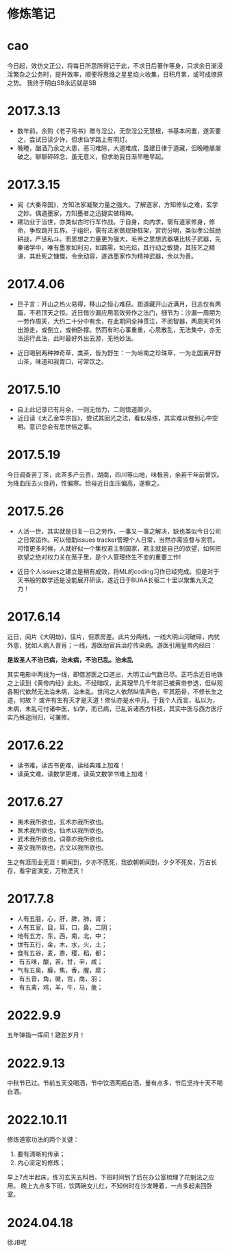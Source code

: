 # 修炼笔记 #
# cao

今日起，效仿文正公，将每日所思所得记于此，不求日后著作等身，只求余日渐浸淫繁杂之公务时，提升效率，顺便将思维之星星焰火收集，日积月累，或可成燎原之势。
我终于明白SB永远就是SB
# 2017.3.13 #

- 数年前，余购《老子帛书》赠与淫公，无奈淫公无慧根，书基本闲置，遂索要之，尝试日读少许，但求仙学路上有明灯。
- 晚睡，酗酒乃余之大患，恶习难除，大道难成，虽建日律于道藏，但晚睡屡屡破之。聊聊碎碎念，虽无意义，但求助我日渐早睡早起。

# 2017.3.15 #

- 阅《大秦帝国》，方知法家凝聚力量之强大。了解道家，方知修仙之难，玄学之妙。偶遇墨家，方知墨者之迅捷实做精神。
- 建功业于当世，亦类似古时行军作战。于自身，向内求，需有道家修身，修命，争取跳开五界。于组织，需有法家做规矩框架，赏罚分明，类似孝公鼓励耕战，严惩私斗。而思想之力量更为强大，毛帝之思想武器堪比核子武器，先秦诸学中，唯有墨家如利刃，如霹雳，如光焰，其行动之敏捷，其技艺之精湛，其赴死之慷慨，令余动容，遂选墨家作为精神武器，余以为善。

# 2017.4.06 #

- 巨子言：开山之热火易得，移山之恒心难获。距道藏开山近满月，日志仅有两篇，不若顶天之恒。近日借沙漏应用高效劳作之法门，细节为：沙漏一周期为一劳作周天，大约二十分中有余，在此期间全神贯注，不阅智器，两周天可外出游走，或倒立，或俯卧撑。然而有时心事重重，心思散乱，无法集中，亦无法运行此法，此时最好外出云游，无他妙法。

- 近日喝到两种神奇草，类茶，皆为野生：一为岭南之珍珠草，一为北国黄芹野山茶，味道和我胃口，可常饮之。

# 2017.5.10 #

- 自上此记录已有月余，一则无恒力，二则悟道颇少。
- 近日读《太乙金华宗旨》，尝试其回光之法，看似易练，其实难以做到心中空明。意识总会有思世俗之事。

# 2017.5.19 #

今日调查苦丁茶，此茶多产云贵，湖南，四川等山地，味极苦，余若干年前曾饮。为降血压去火良药，性偏寒。恰母近日血压偏高，遂察之。

# 2017.5.26 #

- 人活一世，其实就是日复一日之劳作，一事又一事之解决，缺也类似今日公司之日常运作。可以借助issues tracker管理个人日常，当然亦需监督与赏罚。可惜更多时候，人就好似一个集权君主制国家，君主就是自己的欲望，如何把欲望之绝对权力关在笼子里，是个人管理终生不变的重要工作!

- 近日个人issues之建立是稍有成效，将ML的coding习作已经完成。但是对于天书般的数学还是没能展开研读，遂近日于BUAA长驱二十里以聚集九天之力！

# 2017.6.14 #

近日，阅片《大明劫》，佳片，但票房差。此片分两线，一线大明山河破碎，内忧外患，犹如人病入膏肓；一线，游医助官兵治疗传染病。游医引用皇帝内经曰：

**是故圣人不治已病，治未病，不治已乱。治未乱**

其实电影中两线为一线，即借游医之口道出，大明江山气数已尽。正巧余近日地铁之上读到《黄帝内经》此处。不经暗叹，此真理早几千年前已被黄帝参透，但纵观各朝代依然无法治未病，治未乱。世间之人依然纵情声色，牢其筋骨，不修长生之道，何故？ 或许有生有灭才是天道！修仙亦是水中月。于我个人而言，私以为，未病，未乱可付诸中医，仙学，而已病，已乱诉诸西方科技，其实中医与西方医疗实乃殊途同归，可兼修。

# 2017.6.22 #

- 读书难，读古书更难，读经典难上加难！ 
- 读英文难，读数学更难，读英文数学书难上加难！

# 2017.6.27 #

- 夷术我所欲也，玄术亦我所欲也。
- 医术我所欲也，仙术以我所欲也。
- 武术我所欲也，词章亦我所欲也。
- 英文我所欲也，古文以我所欲也。

生之有涯而业无涯！朝闻到，夕亦不愿死，我欲朝朝闻到，夕夕不死矣，万古长存，看宇宙演变，万物湮灭！

# 2017.7.8 #

- 人有五脏，心，肝，脾，肺，肾；
- 人有五官，目，耳，口，鼻，二阴；
- 地有五方，东，西，南，北，中；
- 世有五行，金，木，水，火，土；
- 食有五谷，麦，黍，稷，稻，都；
- ​    有五味，酸，苦，甘，辛，咸；
- 气有五臭，臊，焦，香，腥，腐；
- ​    有五音，角，徽，宫，商，羽；
- ​    有五禽，鸡，羊，牛，马，彘；

# 2022.9.9

五年弹指一挥间！蹉跎岁月！

# 2022.9.13

中秋节已过。节前五天没喝酒，节中饮酒两瓶白酒，量有点多，节后坚持十天不喝白酒。

# 2022.10.11

修炼道家功法的两个关键：

1. 要有清晰的传承；
2. 内心坚定的修炼；

早上7点半起床，练习玄天五科目。下班时间到了后在办公室梳理了花魁法之应用。
晚上九点多下班，饮两碗女儿红，不知何时在沙发睡着，一点多起来回卧室。

# 2024.04.18

徐JB呢
